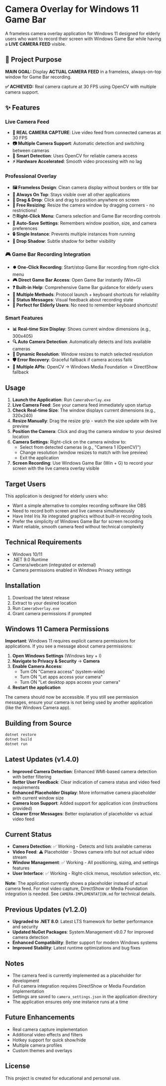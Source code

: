 # Camera Overlay for Windows 11 Game Bar

A frameless camera overlay application for Windows 11 designed for elderly users who want to record their screen with Windows Game Bar while having a **LIVE CAMERA FEED** visible.

## 🎯 Project Purpose

**MAIN GOAL:** Display **ACTUAL CAMERA FEED** in a frameless, always-on-top window for Game Bar recording.

**✅ ACHIEVED:** Real camera capture at 30 FPS using OpenCV with multiple camera support.

## ✨ Features

### Live Camera Feed
- **🎥 REAL CAMERA CAPTURE**: Live video feed from connected cameras at 30 FPS
- **📷 Multiple Camera Support**: Automatic detection and switching between cameras  
- **🔄 Smart Detection**: Uses OpenCV for reliable camera access
- **⚡ Hardware Accelerated**: Smooth video processing with no lag

### Professional Overlay
- **🖼️ Frameless Design**: Clean camera display without borders or title bar
- **📌 Always On Top**: Stays visible over all other applications
- **🎯 Drag & Drop**: Click and drag to position anywhere on screen
- **📏 Free Resizing**: Resize the camera window by dragging corners - no restrictions!
- **🖱️ Right-Click Menu**: Camera selection and Game Bar recording controls
- **💾 Auto-Save Settings**: Remembers window position, size, and camera preferences
- **🔒 Single Instance**: Prevents multiple instances from running
- **🌟 Drop Shadow**: Subtle shadow for better visibility

### 🎮 Game Bar Recording Integration
- **⏺️ One-Click Recording**: Start/stop Game Bar recording from right-click menu
- **🎮 Direct Game Bar Access**: Open Game Bar instantly (Win+G)
- **❓ Built-in Help**: Comprehensive Game Bar guidance for elderly users
- **🔄 Multiple Methods**: Protocol launch + keyboard shortcuts for reliability
- **📱 Status Messages**: Visual feedback about recording state
- **🎯 Perfect for Elderly Users**: No need to remember keyboard shortcuts!

### Smart Features
- **📊 Real-time Size Display**: Shows current window dimensions (e.g., 300x405)
- **🔍 Auto Camera Detection**: Automatically detects and lists available cameras
- **📐 Dynamic Resolution**: Window resizes to match selected resolution
- **🛡️ Error Recovery**: Graceful fallback if camera access fails
- **🔧 Multiple APIs**: OpenCV → Windows Media Foundation → DirectShow fallback

## Usage

1. **Launch the Application**: Run `CameraOverlay.exe`
2. **Live Camera Feed**: See your camera feed immediately upon startup
3. **Check Real-time Size**: The window displays current dimensions (e.g., 320x240)
4. **Resize Manually**: Drag the resize grip - watch the size update with live preview
5. **Position the Camera**: Click and drag the camera window to your desired location
6. **Camera Settings**: Right-click on the camera window to:
   - Select from detected cameras (e.g., "Camera 1 (OpenCV)")
   - Change resolution (window resizes to match with live preview)
   - Exit the application
7. **Screen Recording**: Use Windows Game Bar (Win + G) to record your screen with the live camera overlay visible

## Target Users

This application is designed for elderly users who:
- Want a simple alternative to complex recording software like OBS
- Need to record both screen and live camera simultaneously
- Have Intel Iris Xe integrated graphics without built-in recording tools
- Prefer the simplicity of Windows Game Bar for screen recording
- Want reliable, smooth camera feed without technical complexity

## Technical Requirements

- Windows 10/11
- .NET 9.0 Runtime
- Camera/webcam (integrated or external)
- Camera permissions enabled in Windows Privacy settings

## Installation

1. Download the latest release
2. Extract to your desired location
3. Run `CameraOverlay.exe`
4. Grant camera permissions if prompted

## Windows 11 Camera Permissions

**Important**: Windows 11 requires explicit camera permissions for applications. If you see a message about camera permissions:

1. **Open Windows Settings** (Windows key + I)
2. **Navigate to Privacy & Security** → **Camera**
3. **Enable Camera Access**:
   - Turn ON "Camera access" (system-wide)
   - Turn ON "Let apps access your camera"
   - Turn ON "Let desktop apps access your camera"
4. **Restart the application**

The camera should now be accessible. If you still see permission messages, ensure your camera is not being used by another application (like the Windows Camera app).

## Building from Source

```bash
dotnet restore
dotnet build
dotnet run
```

## Latest Updates (v1.4.0)

- **Improved Camera Detection**: Enhanced WMI-based camera detection with better filtering
- **Better User Feedback**: Clear indication of camera status and video feed requirements
- **Enhanced Placeholder Display**: More informative camera placeholder with current window size
- **Camera Icon Support**: Added support for application icon (instructions provided)
- **Clearer Error Messages**: Better explanation of placeholder vs actual video feed

## Current Status
- **Camera Detection**: ✅ Working - Detects and lists available cameras
- **Video Feed**: ⚠️ Placeholder - Shows camera info but not actual video stream
- **Window Management**: ✅ Working - All positioning, sizing, and settings features
- **User Interface**: ✅ Working - Right-click menus, resolution selection, etc.

**Note**: The application currently shows a placeholder instead of actual camera feed. For real video capture, DirectShow or Media Foundation integration is needed. See `CAMERA-IMPLEMENTATION.md` for technical details.

## Previous Updates (v1.2.0)

- **Upgraded to .NET 8.0**: Latest LTS framework for better performance and security
- **Updated NuGet Packages**: System.Management v9.0.7 for improved camera detection
- **Enhanced Compatibility**: Better support for modern Windows systems
- **Improved Stability**: Latest runtime optimizations and bug fixes

## Notes

- The camera feed is currently implemented as a placeholder for development
- Full camera integration requires DirectShow or Media Foundation implementation
- Settings are saved to `camera_settings.json` in the application directory
- The application ensures only one instance runs at a time

## Future Enhancements

- Real camera capture implementation
- Additional video effects and filters
- Hotkey support for quick show/hide
- Multiple camera profiles
- Custom themes and overlays

## License

This project is created for educational and personal use.
